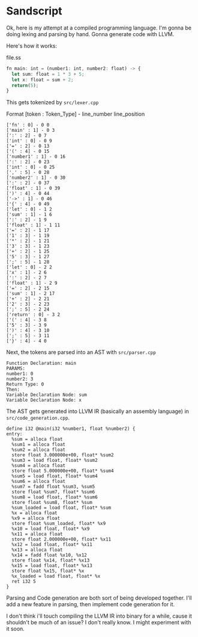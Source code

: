 # Sandscript

Ok, here is my attempt at a compiled programming language. I'm gonna be doing lexing and parsing by hand. Gonna generate code with LLVM.

Here's how it works:

file.ss

```ts
fn main: int = (number1: int, number2: float) -> {
  let sum: float = 1 * 3 + 5;
  let x: float = sum + 2;
  return(5);
}
```

This gets tokenized by `src/lexer.cpp`

Format 
[token : Token_Type] - line_number line_position

```
['fn' : 0] - 0 0
['main' : 1] - 0 3
[':' : 2] - 0 7
['int' : 0] - 0 9
['=' : 2] - 0 13
['(' : 4] - 0 15
['number1' : 1] - 0 16
[':' : 2] - 0 23
['int' : 0] - 0 25
[',' : 5] - 0 28
['number2' : 1] - 0 30
[':' : 2] - 0 37
['float' : 1] - 0 39
[')' : 4] - 0 44
['->' : 1] - 0 46
['{' : 4] - 0 49
['let' : 0] - 1 2
['sum' : 1] - 1 6
[':' : 2] - 1 9
['float' : 1] - 1 11
['=' : 2] - 1 17
['1' : 3] - 1 19
['*' : 2] - 1 21
['3' : 3] - 1 23
['+' : 2] - 1 25
['5' : 3] - 1 27
[';' : 5] - 1 28
['let' : 0] - 2 2
['x' : 1] - 2 6
[':' : 2] - 2 7
['float' : 1] - 2 9
['=' : 2] - 2 15
['sum' : 1] - 2 17
['+' : 2] - 2 21
['2' : 3] - 2 23
[';' : 5] - 2 24
['return' : 0] - 3 2
['(' : 4] - 3 8
['5' : 3] - 3 9
[')' : 4] - 3 10
[';' : 5] - 3 11
['}' : 4] - 4 0
```

Next, the tokens are parsed into an AST with `src/parser.cpp`

```
Function Declaration: main
PARAMS: 
number1: 0
number2: 3
Return Type: 0
Then: 
Variable Declaration Node: sum
Variable Declaration Node: x
```

The AST gets generated into LLVM IR (basically an assembly language) in `src/code_generation.cpp`.

```
define i32 @main(i32 %number1, float %number2) {
entry:
  %sum = alloca float
  %sum1 = alloca float
  %sum2 = alloca float
  store float 3.000000e+00, float* %sum2
  %sum3 = load float, float* %sum2
  %sum4 = alloca float
  store float 5.000000e+00, float* %sum4
  %sum5 = load float, float* %sum4
  %sum6 = alloca float
  %sum7 = fadd float %sum3, %sum5
  store float %sum7, float* %sum6
  %sum8 = load float, float* %sum6
  store float %sum8, float* %sum
  %sum_loaded = load float, float* %sum
  %x = alloca float
  %x9 = alloca float
  store float %sum_loaded, float* %x9
  %x10 = load float, float* %x9
  %x11 = alloca float
  store float 2.000000e+00, float* %x11
  %x12 = load float, float* %x11
  %x13 = alloca float
  %x14 = fadd float %x10, %x12
  store float %x14, float* %x13
  %x15 = load float, float* %x13
  store float %x15, float* %x
  %x_loaded = load float, float* %x
  ret i32 5
}
```

Parsing and Code generation are both sort of being developed together. I'll add a new feature in parsing, then implement code generation for it.

I don't think i'll touch compiling the LLVM IR into binary for a while, cause it shouldn't be much of an issue? I don't really know. I might experiment with it soon.
